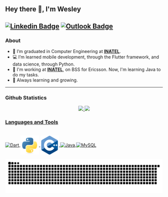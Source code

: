 ## Hey there 👋, I'm Wesley
[![Linkedin Badge](https://img.shields.io/badge/LinkedIn-0077B5?style=for-the-badge&logo=linkedin&logoColor=white)](https://www.linkedin.com/in/wesley-marcos-borges/)
[![Outlook Badge](https://img.shields.io/badge/Outlook-0078D4?style=for-the-badge&logo=microsoft-outlook&logoColor=white)](mailto:wesley.marcos@gec.inatel.br)
---
### About
* 🏫 I’m graduated in Computer Engineering at **[INATEL](https://inatel.br/home/)**.
* 💻 I’m learned mobile development, through the Flutter framework, and data science, through Python.
* 🚧 I'm working at **[INATEL](https://inatel.br/home/)**, on BSS for Ericsson. Now, I'm learning Java to do my tasks.
* 🎯 Always learning and growing.

---

### Github Statistics
<div align="center">
  <a href="https://github.com/wesley-marcos">
  <img height="180em" src="https://github-readme-stats.vercel.app/api?username=wesley-marcos&show_icons=true&theme=dark&include_all_commits=true&count_private=true"/>
  <img height="180em" src="https://github-readme-stats.vercel.app/api/top-langs/?username=wesley-marcos&layout=compact&langs_count=7&theme=dark"/>
</div>

  ### Languages and Tools
<div style="display: inline_block"><br>

  <img align="center" alt="Dart" height="60" width="60" src="https://cdn.jsdelivr.net/gh/devicons/devicon/icons/flutter/flutter-original.svg" />
  <img align="center" alt="Python" height="60" width="60" src="https://raw.githubusercontent.com/devicons/devicon/master/icons/python/python-original.svg"/>
  <img align="center" alt="C++" height="60" width="60" src="https://raw.githubusercontent.com/devicons/devicon/master/icons/cplusplus/cplusplus-original.svg"/>
  <img align="center" alt="Java" height="70" width="70" src="https://cdn.jsdelivr.net/gh/devicons/devicon/icons/java/java-original-wordmark.svg"/>
  <img align="center" alt="MySQL" height="80" width="80" src="https://cdn.jsdelivr.net/gh/devicons/devicon/icons/mysql/mysql-original-wordmark.svg"/>

  
        
</div>

![Snake animation](https://github.com/wesley-marcos/wesley-marcos/blob/output/github-contribution-grid-snake.svg)

